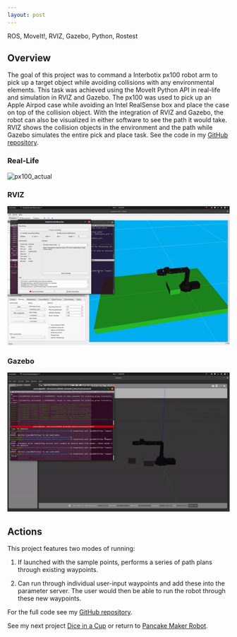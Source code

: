 ```yaml
---
layout: post
---
```

ROS, MoveIt!, RVIZ, Gazebo, Python, Rostest

## Overview
The goal of this project was to command a Interbotix px100 robot arm to pick up a target object while avoiding collisions with any environmental elements. This task was achieved using the MoveIt Python API in real-life and simulation in RVIZ and Gazebo. The px100 was used to pick up an Apple Airpod case while avoiding an Intel RealSense box and place the case on top of the collision object. With the integration of RVIZ and Gazebo, the robot can also be visualized in either software to see the path it would take. RVIZ shows the collision objects in the environment and the path while Gazebo simulates the entire pick and place task. See the code in my [GitHub repository](https://github.com/WallabyLester/Arm_Motion_Planning_and_Differential_Drive_Robot/tree/master/arm_move).

### Real-Life
![px100_actual](/files/helping-hand/px100_actual.gif "px100_actual.gif")

### RVIZ
![px100_rviz](/files/helping-hand/px100_rviz.gif "px100_rviz.gif")

### Gazebo
![px100_rviz](/files/helping-hand/px100_gazebo.gif "px100_gazebo.gif")

## Actions
This project features two modes of running:

1. If launched with the sample points, performs a series of path plans through existing waypoints. 

2. Can run through individual user-input waypoints and add these into the parameter server. The user would then be able to run the robot through these new waypoints. 

For the full code see my [GitHub repository](https://github.com/WallabyLester/Arm_Motion_Planning_and_Differential_Drive_Robot/tree/master/arm_move).

See my next project [Dice in a Cup](https://wallabylester.github.io/dice-in-a-cup) or return to [Pancake Maker Robot](https://wallabylester.github.io/flip-it-pancake-maker-robot).